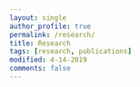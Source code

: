 ```yaml
---
layout: single
author_profile: true
permalink: /research/
title: Research
tags: [research, publications]
modified: 4-14-2019
comments: false
---
```




